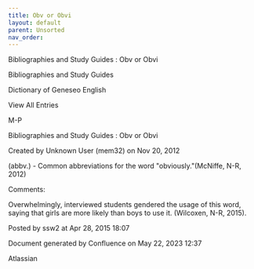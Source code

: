 ```yaml
---
title: Obv or Obvi
layout: default
parent: Unsorted
nav_order:
---
```


Bibliographies and Study Guides : Obv or Obvi

Bibliographies and Study Guides

Dictionary of Geneseo English

View All Entries

M-P

Bibliographies and Study Guides : Obv or Obvi

Created by  Unknown User (mem32) on Nov 20, 2012

(abbv.) - Common abbreviations for the word &quot;obviously.&quot;(McNiffe, N-R, 2012)

Comments:

Overwhelmingly, interviewed students gendered the usage of this word, saying that girls are more likely than boys to use it. (Wilcoxen, N-R, 2015).

Posted by ssw2 at Apr 28, 2015 18:07

Document generated by Confluence on May 22, 2023 12:37

Atlassian
